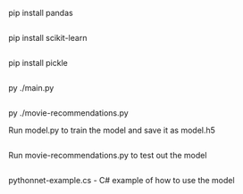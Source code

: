 pip install pandas
```
```
pip install scikit-learn
```
```
pip install pickle
```
```
py ./main.py
```
```
py ./movie-recommendations.py

Run model.py to train the model and save it as model.h5

```
```
Run movie-recommendations.py to test out the model
```
```
pythonnet-example.cs - C# example of how to use the model
```
```
